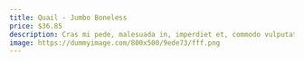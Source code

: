 ```yaml
---
title: Quail - Jumbo Boneless
price: $36.85
description: Cras mi pede, malesuada in, imperdiet et, commodo vulputate, justo. In blandit ultrices enim. Lorem ipsum dolor sit amet, consectetuer adipiscing elit.
image: https://dummyimage.com/800x500/9ede73/fff.png
---
```

